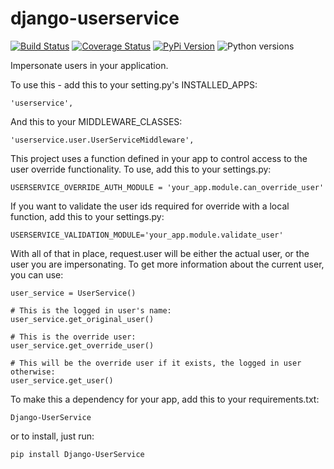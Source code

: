 # django-userservice

[![Build Status](https://github.com/uw-it-aca/django-userservice/workflows/tests/badge.svg)](https://github.com/uw-it-aca/django-userservice/actions)
[![Coverage Status](https://coveralls.io/repos/uw-it-aca/django-userservice/badge.svg?branch=main)](https://coveralls.io/r/uw-it-aca/django-userservice?branch=main)
[![PyPi Version](https://img.shields.io/pypi/v/django-userservice.svg)](https://pypi.python.org/pypi/django-userservice)
![Python versions](https://img.shields.io/badge/python-3.12-blue.svg)

Impersonate users in your application.

To use this - add this to your setting.py's INSTALLED_APPS:

    'userservice',

And this to your MIDDLEWARE_CLASSES:

    'userservice.user.UserServiceMiddleware',

This project uses a function defined in your app to control access to the user override functionality. To use, add this to your settings.py:

    USERSERVICE_OVERRIDE_AUTH_MODULE = 'your_app.module.can_override_user'

If you want to validate the user ids required for override with a local function, add this to your settings.py:

    USERSERVICE_VALIDATION_MODULE='your_app.module.validate_user'

With all of that in place, request.user will be either the actual user, or the user you are impersonating.  To get more information about the current user, you can use:

    user_service = UserService()

    # This is the logged in user's name:
    user_service.get_original_user()

    # This is the override user:
    user_service.get_override_user()

    # This will be the override user if it exists, the logged in user otherwise:
    user_service.get_user()

To make this a dependency for your app, add this to your requirements.txt:

    Django-UserService

or to install, just run:

    pip install Django-UserService
